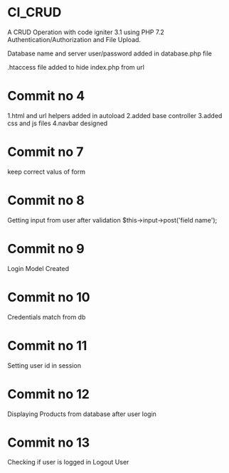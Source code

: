 # CI_CRUD
A CRUD Operation with code igniter 3.1 using PHP 7.2 Authentication/Authorization and File Upload.

Database name and server user/password added in database.php file

.htaccess file added to hide index.php from url

# Commit no 4
1.html and url helpers added in autoload
2.added base controller
3.added css and js files
4.navbar designed

# Commit no 7
keep correct valus of form

# Commit no 8
Getting input from user after validation $this->input->post('field name');

# Commit no 9
Login Model Created

# Commit no 10
Credentials match from db

# Commit no 11
Setting user id in session

# Commit no 12
Displaying Products from database after user login

# Commit no 13
Checking if user is logged in
Logout User